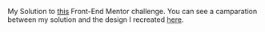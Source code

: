 My Solution to [this](https://www.frontendmentor.io/challenges/qr-code-component-iux_sIO_H) Front-End Mentor challenge. You can see a camparation between my solution and the design I recreated [here](https://www.frontendmentor.io/solutions/responsive-page-using-scss-and-bem-QHaK1wlZj).
